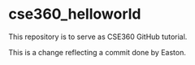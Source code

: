 # cse360_helloworld
This repository is to serve as CSE360 GitHub tutorial.

This is a change reflecting a commit done by Easton.
